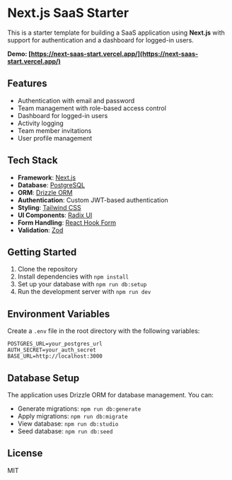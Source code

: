 # Next.js SaaS Starter

This is a starter template for building a SaaS application using **Next.js** with support for authentication and a dashboard for logged-in users.

**Demo: [https://next-saas-start.vercel.app/](https://next-saas-start.vercel.app/)**

## Features

- Authentication with email and password
- Team management with role-based access control
- Dashboard for logged-in users
- Activity logging
- Team member invitations
- User profile management

## Tech Stack

- **Framework**: [Next.js](https://nextjs.org/)
- **Database**: [PostgreSQL](https://www.postgresql.org/)
- **ORM**: [Drizzle ORM](https://orm.drizzle.team/)
- **Authentication**: Custom JWT-based authentication
- **Styling**: [Tailwind CSS](https://tailwindcss.com/)
- **UI Components**: [Radix UI](https://www.radix-ui.com/)
- **Form Handling**: [React Hook Form](https://react-hook-form.com/)
- **Validation**: [Zod](https://zod.dev/)

## Getting Started

1. Clone the repository
2. Install dependencies with `npm install`
3. Set up your database with `npm run db:setup`
4. Run the development server with `npm run dev`

## Environment Variables

Create a `.env` file in the root directory with the following variables:

```env
POSTGRES_URL=your_postgres_url
AUTH_SECRET=your_auth_secret
BASE_URL=http://localhost:3000
```

## Database Setup

The application uses Drizzle ORM for database management. You can:

- Generate migrations: `npm run db:generate`
- Apply migrations: `npm run db:migrate`
- View database: `npm run db:studio`
- Seed database: `npm run db:seed`

## License

MIT


